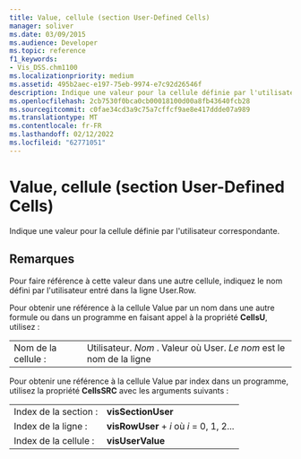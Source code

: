 ```yaml
---
title: Value, cellule (section User-Defined Cells)
manager: soliver
ms.date: 03/09/2015
ms.audience: Developer
ms.topic: reference
f1_keywords:
- Vis_DSS.chm1100
ms.localizationpriority: medium
ms.assetid: 495b2aec-e197-75eb-9974-e7c92d26546f
description: Indique une valeur pour la cellule définie par l'utilisateur correspondante.
ms.openlocfilehash: 2cb7530f0bca0cb00018100d00a8fb43640fcb28
ms.sourcegitcommit: c0fae34cd3a9c75a7cffcf9ae8e417ddde07a989
ms.translationtype: MT
ms.contentlocale: fr-FR
ms.lasthandoff: 02/12/2022
ms.locfileid: "62771051"
---
```

# <a name="value-cell-user-defined-cells-section"></a>Value, cellule (section User-Defined Cells)

Indique une valeur pour la cellule définie par l'utilisateur correspondante.
  
## <a name="remarks"></a>Remarques

Pour faire référence à cette valeur dans une autre cellule, indiquez le nom défini par l'utilisateur entré dans la ligne User.Row.
  
Pour obtenir une référence à la cellule Value par un nom dans une autre formule ou dans un programme en faisant appel à la propriété **CellsU**, utilisez : 
  
|||
|:-----|:-----|
| Nom de la cellule :  <br/> | Utilisateur.  *Nom*  . Valeur où User.  *Le nom*  est le nom de la ligne  <br/> |
   
Pour obtenir une référence à la cellule Value par index dans un programme, utilisez la propriété **CellsSRC** avec les arguments suivants : 
  
|||
|:-----|:-----|
| Index de la section :  <br/> |**visSectionUser** <br/> |
| Index de la ligne :  <br/> |**visRowUser** +   *i* où *i* = 0, 1, 2... |
| Index de la cellule :  <br/> |**visUserValue** <br/> |
   


